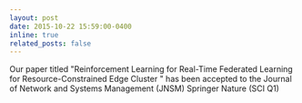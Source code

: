 ```yaml
---
layout: post
date: 2015-10-22 15:59:00-0400
inline: true
related_posts: false
---
```


Our paper titled "Reinforcement Learning for Real-Time Federated Learning for Resource-Constrained Edge Cluster " has been accepted to the Journal of Network and Systems Management (JNSM) Springer Nature (SCI Q1) 
